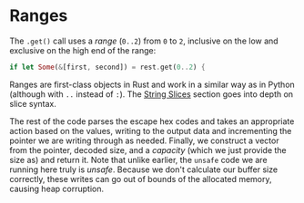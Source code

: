 # Ranges

The `.get()` call uses a *range* (`0..2`) from `0` to `2`, inclusive on the low and
exclusive on the high end of the range: 

```rust
if let Some(&[first, second]) = rest.get(0..2) {
```

Ranges are first-class objects in Rust and work in a similar way as in Python (although
with `..` instead of `:`). The [String
Slices](https://doc.rust-lang.org/book/ch04-03-slices.html?highlight=range#string-slices)
section goes into depth on slice syntax. 

The rest of the code parses the escape hex codes and takes an appropriate action based
on the values, writing to the output data and incrementing the pointer we are writing
through as needed. Finally, we construct a vector from the pointer, decoded size, and a
*capacity* (which we just provide the size as) and return it. Note that unlike earlier,
the `unsafe` code we are running here truly is *unsafe*. Because we don't calculate our
buffer size correctly, these writes can go out of bounds of the allocated memory,
causing heap corruption.
